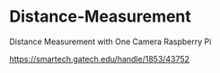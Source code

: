 # Distance-Measurement
Distance Measurement with One Camera Raspberry Pi

https://smartech.gatech.edu/handle/1853/43752
